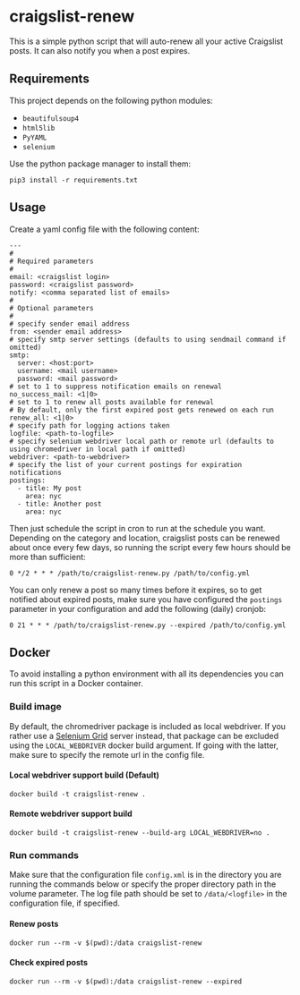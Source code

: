 # craigslist-renew

This is a simple python script that will auto-renew all your active Craigslist posts. It can also notify you when a post expires.

## Requirements

This project depends on the following python modules:

* `beautifulsoup4`
* `html5lib`
* `PyYAML`
* `selenium`

Use the python package manager to install them:

```
pip3 install -r requirements.txt
```

## Usage

Create a yaml config file with the following content:
```
---
#
# Required parameters
#
email: <craigslist login>
password: <craigslist password>
notify: <comma separated list of emails>
#
# Optional parameters
#
# specify sender email address
from: <sender email address>
# specify smtp server settings (defaults to using sendmail command if omitted)
smtp:
  server: <host:port>
  username: <mail username>
  password: <mail password>
# set to 1 to suppress notification emails on renewal
no_success_mail: <1|0>
# set to 1 to renew all posts available for renewal
# By default, only the first expired post gets renewed on each run
renew_all: <1|0>
# specify path for logging actions taken
logfile: <path-to-logfile>
# specify selenium webdriver local path or remote url (defaults to using chromedriver in local path if omitted)
webdriver: <path-to-webdriver>
# specify the list of your current postings for expiration notifications
postings:
  - title: My post
    area: nyc
  - title: Another post
    area: nyc
```

Then just schedule the script in cron to run at the schedule you want. Depending on the category and location, craigslist posts can be renewed about once every few days, so running the script every few hours should be more than sufficient:
```
0 */2 * * * /path/to/craigslist-renew.py /path/to/config.yml
```

You can only renew a post so many times before it expires, so to get notified about expired posts, make sure you have configured the `postings` parameter in your configuration and add the following (daily) cronjob:
```
0 21 * * * /path/to/craigslist-renew.py --expired /path/to/config.yml
```

## Docker

To avoid installing a python environment with all its dependencies you can run this script in a Docker container.

### Build image

By default, the chromedriver package is included as local webdriver. If you rather use a [Selenium Grid](https://www.selenium.dev/docs/site/en/grid/) server instead, that package can be excluded using the `LOCAL_WEBDRIVER` docker build argument. If going with the latter, make sure to specify the remote url in the config file.

#### Local webdriver support build (Default)
```
docker build -t craigslist-renew .
```

#### Remote webdriver support build
```
docker build -t craigslist-renew --build-arg LOCAL_WEBDRIVER=no .
```

### Run commands

Make sure that the configuration file `config.xml` is in the directory you are running the commands below or specify the proper directory path in the volume parameter. The log file path should be set to `/data/<logfile>` in the configuration file, if specified.

#### Renew posts
```
docker run --rm -v $(pwd):/data craigslist-renew
```

#### Check expired posts
```
docker run --rm -v $(pwd):/data craigslist-renew --expired
```
